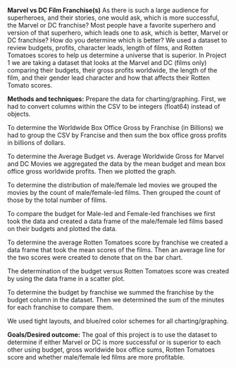 **Marvel vs DC Film Franchise(s)**
As there is such a large audience for superheroes, and their stories, one would ask, which is more successful, the Marvel or DC franchise? Most people have a favorite superhero and version of that superhero, which leads one to ask, which is better, Marvel or DC franchise? How do you determine which is better?  We used a dataset to review budgets, profits, character leads, length of films, and Rotten Tomatoes scores to help us determine a universe that is superior.  In Project 1 we are taking a dataset that looks at the Marvel and DC (films only) comparing their budgets, their gross profits worldwide, the length of the film, and their gender lead character and how that affects their Rotten Tomato scores. 

**Methods and techniques:**
Prepare the data for charting/graphing. First, we had to convert columns within the CSV to be integers (float64) instead of objects. 

To determine the Worldwide Box Office Gross by Franchise (in Billions) we had to group the CSV by Francise and then sum the box office gross profits in billions of dollars. 

To determine the Average Budget vs. Average Worldwide Gross for Marvel and DC Movies we aggregated the data by the mean budget and mean box office gross worldwide profits. Then we plotted the graph. 

To determine the distribution of male/female led movies we grouped the movies by the count of male/female-led films. Then grouped the count of those by the total number of films. 

To compare the budget for Male-led and Female-led franchises we first took the data and created a data frame of the male/female led films based on their budgets and plotted the data. 

To determine the average Rotten Tomatoes score by franchise we created a data frame that took the mean scores of the films. Then an average line for the two scores were created to denote that on the bar chart. 

The determination of the budget versus Rotten Tomatoes score was created by using the data frame in a scatter plot. 

To determine the budget by franchise we summed the franchise by the budget column in the dataset. Then we determined the sum of the minutes for each franchise to compare them. 

We used tight layouts, and blue/red color schemes for all charting/graphing. 

**Goals/Desired outcome:**
The goal of this project is to use the dataset to determine if either Marvel or DC is more successful or is superior to each other using budget, gross worldwide box office sums, Rotten Tomatoes score and whether male/female led films are more profitable. 
